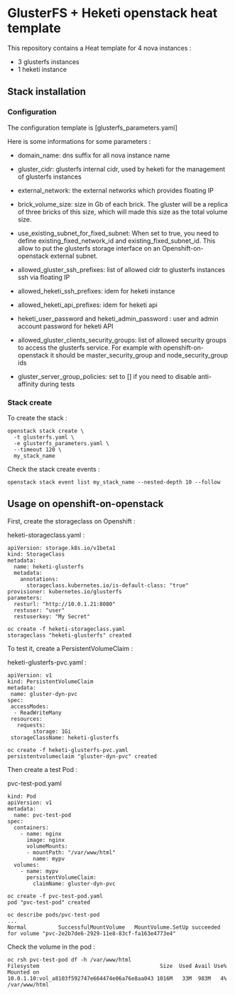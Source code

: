 # GlusterFS + Heketi openstack heat template

This repository contains a Heat template for 4 nova instances :

- 3 glusterfs instances
- 1 heketi instance

## Stack installation

### Configuration

The configuration template is [glusterfs_parameters.yaml]

Here is some informations for some parameters :

- domain_name: dns suffix for all nova instance name

- gluster_cidr: glusterfs internal cidr, used by heketi for the management of glusterfs instances

- external_network: the external networks which provides floating IP

- brick_volume_size: size in Gb of each brick. The gluster will be a replica of three bricks of this size, which will made this size as the total volume size.

- use_existing_subnet_for_fixed_subnet: When set to true, you need to define existing_fixed_network_id and existing_fixed_subnet_id. This allow to put the glusterfs storage interface on an Openshift-on-openstack external subnet.

- allowed_gluster_ssh_prefixes: list of allowed cidr to glusterfs instances ssh via floating IP
- allowed_heketi_ssh_prefixes: idem for heketi instance
- allowed_heketi_api_prefixes: idem for heketi api

- heketi_user_password and heketi_admin_password : user and admin account password for heketi API

- allowed_gluster_clients_security_groups: list of allowed security groups to access the glusterfs service. For example with openshift-on-openstack it should be master_security_group and node_security_group ids

- gluster_server_group_policies: set to [] if you need to disable anti-affinity during tests

### Stack create

To create the stack :

```
openstack stack create \
  -t glusterfs.yaml \
  -e glusterfs_parameters.yaml \
  --timeout 120 \
  my_stack_name
```

Check the stack create events :
```
openstack stack event list my_stack_name --nested-depth 10 --follow
```


## Usage on openshift-on-openstack

First, create the storageclass on Openshift :

heketi-storageclass.yaml :
```
apiVersion: storage.k8s.io/v1beta1
kind: StorageClass
metadata:
  name: heketi-glusterfs
  metadata:
    annotations:
      storageclass.kubernetes.io/is-default-class: "true"
provisioner: kubernetes.io/glusterfs
parameters:
  resturl: "http://10.0.1.21:8080"
  restuser: "user"
  restuserkey: "My Secret"
```

```
oc create -f heketi-storageclass.yaml
storageclass "heketi-glusterfs" created
```

To test it, create a PersistentVolumeClaim :

heketi-glusterfs-pvc.yaml :
```
apiVersion: v1
kind: PersistentVolumeClaim
metadata:
 name: gluster-dyn-pvc
spec:
 accessModes:
  - ReadWriteMany
 resources:
   requests:
        storage: 1Gi
 storageClassName: heketi-glusterfs
```

```
oc create -f heketi-glusterfs-pvc.yaml
persistentvolumeclaim "gluster-dyn-pvc" created
```

Then create a test Pod :

pvc-test-pod.yaml
```
kind: Pod
apiVersion: v1
metadata:
  name: pvc-test-pod
spec:
  containers:
    - name: nginx
      image: nginx
      volumeMounts:
      - mountPath: "/var/www/html"
        name: mypv
  volumes:
    - name: mypv
      persistentVolumeClaim:
        claimName: gluster-dyn-pvc
```

```
oc create -f pvc-test-pod.yaml
pod "pvc-test-pod" created
```

```
oc describe pods/pvc-test-pod
...
Normal          SuccessfulMountVolume   MountVolume.SetUp succeeded for volume "pvc-2e2b7de6-2929-11e8-83cf-fa163e4773e4"
```

Check the volume in the pod :

```
oc rsh pvc-test-pod df -h /var/www/html
Filesystem                                      Size  Used Avail Use% Mounted on
10.0.1.10:vol_a8103f592747e664474e06a76e8aa043 1016M   33M  983M   4% /var/www/html
```
